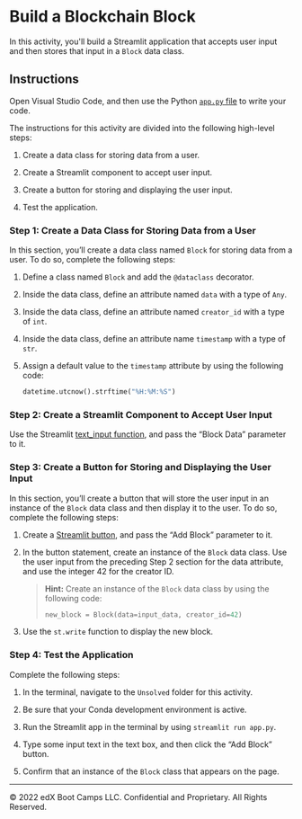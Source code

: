# Build a Blockchain Block

In this activity, you'll build a Streamlit application that accepts user input and then stores that input in a `Block` data class.

## Instructions

Open Visual Studio Code, and then use the Python [`app.py` file](Unsolved/app.py) to write your code.

The instructions for this activity are divided into the following high-level steps:

1. Create a data class for storing data from a user.

2. Create a Streamlit component to accept user input.

3. Create a button for storing and displaying the user input.

4. Test the application.

### Step 1: Create a Data Class for Storing Data from a User

In this section, you’ll create a data class named `Block` for storing data from a user. To do so, complete the following steps:

1. Define a class named `Block` and add the `@dataclass` decorator.

2. Inside the data class, define an attribute named `data` with a type of `Any`.

3. Inside the data class, define an attribute named `creator_id` with a type of `int`.

4. Inside the data class, define an attribute name `timestamp` with a type of `str`.

5. Assign a default value to the `timestamp` attribute by using the following code:

    ```python
    datetime.utcnow().strftime("%H:%M:%S")
    ```

### Step 2: Create a Streamlit Component to Accept User Input

Use the Streamlit [text_input function](https://docs.streamlit.io/en/stable/api.html?highlight=text_input#streamlit.text_input), and pass the “Block Data” parameter to it.

### Step 3: Create a Button for Storing and Displaying the User Input

In this section, you’ll create a button that will store the user input in an instance of the `Block` data class and then display it to the user. To do so, complete the following steps:

1. Create a [Streamlit button](https://docs.streamlit.io/en/stable/api.html?highlight=button#streamlit.button), and pass the “Add Block” parameter to it.

2. In the button statement, create an instance of the `Block` data class. Use the user input from the preceding Step 2 section for the data attribute, and use the integer 42 for the creator ID.

    > **Hint:** Create an instance of the `Block` data class by using the following code:
    >
    > ```python
    > new_block = Block(data=input_data, creator_id=42)
    > ```

3. Use the `st.write` function to display the new block.

### Step 4: Test the Application

Complete the following steps:

1. In the terminal, navigate to the `Unsolved` folder for this activity.

2. Be sure that your Conda development environment is active.

3. Run the Streamlit app in the terminal by using `streamlit run app.py`.

4. Type some input text in the text box, and then click the “Add Block” button.

5. Confirm that an instance of the `Block` class that appears on the page.

---
© 2022 edX Boot Camps LLC. Confidential and Proprietary. All Rights Reserved.
